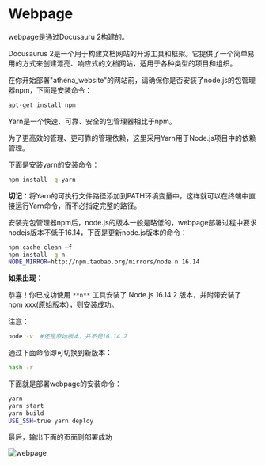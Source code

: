 # Webpage

webpage是通过Docusauru 2构建的。

Docusaurus 2是一个用于构建文档网站的开源工具和框架。它提供了一个简单易用的方式来创建漂亮、响应式的文档网站，适用于各种类型的项目和组织。

在你开始部署"athena_website"的网站前，请确保你是否安装了node.js的包管理器npm，下面是安装命令：

```bash
apt-get install npm
```

Yarn是一个快速、可靠、安全的包管理器相比于npm。

为了更高效的管理、更可靠的管理依赖，这里采用Yarn用于Node.js项目中的依赖管理。

下面是安装yarn的安装命令：

```bash
npm install -g yarn
```

**切记**：将Yarn的可执行文件路径添加到PATH环境变量中，这样就可以在终端中直接运行Yarn命令，而不必指定完整的路径。

安装完包管理器npm后，node.js的版本一般是略低的，webpage部署过程中要求nodejs版本不低于16.14，下面是更新node.js版本的命令：

```bash
npm cache clean –f
npm install -g n
NODE_MIRROR=http://npm.taobao.org/mirrors/node n 16.14
```

**如果出现：**

恭喜！你已成功使用 `**n**` 工具安装了 Node.js 16.14.2 版本，并附带安装了 npm xxx(原始版本），则安装成功。

注意：

```bash
node -v  #还是原始版本，并不是16.14.2
```

通过下面命令即可切换到新版本：

```bash
hash -r
```

下面就是部署webpage的安装命令：

```bash
yarn
yarn start
yarn build
USE_SSH=true yarn deploy
```

最后，输出下面的页面则部署成功

![webpage](C:\Users\zqwu21\Pictures\webpage.png)
